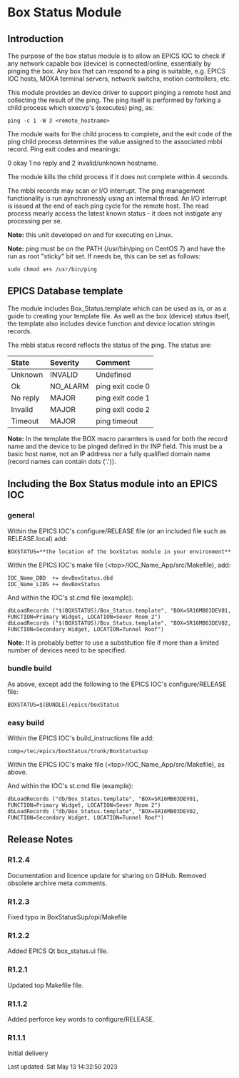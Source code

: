# Box Status Module

## Introduction

The purpose of the box status module is to allow an EPICS IOC to check if any
network capable box (device) is connected/online, essentially by pinging the box.
Any box that can respond to a ping is suitable, e.g. EPICS IOC hosts, MOXA
terminal servers, network switchs, motion controllers, etc.

This module provides an device driver to support pinging a remote host and
collecting the result of the ping.
The ping itself is performed by forking a child process which execvp's (executes)
ping, as:

    ping -c 1 -W 3 <remote_hostname>

The module waits for the child process to complete, and the exit code of the
ping child process determines the value assigned to the associated mbbi
record.
Ping exit codes and meanings:

   0   okay
   1   no reply and
   2   invalid/unknown hostname.

The module kills the child process if it does not complete within 4 seconds.

The mbbi records may scan or I/O interrupt.
The ping management functionality is run aynchronessly using an internal thread.
An I/O interrupt is issued at the end of each ping cycle for the remote host.
The read process mearly access the latest known status - it does not instigate
any processing per se.

__Note:__ this unit developed on and for executing on Linux.

__Note:__ ping must be on the PATH (/usr/bin/ping on CentOS 7) and have the run
as root "sticky" bit set.
If needs be, this can be set as follows:

    sudo chmod a+s /usr/bin/ping

## EPICS Database template

The module includes Box_Status.template which can be used as is, or as a guide
to creating your template file.
As well as the box (device) status itself, the template also includes device
function and device location stringin records.

The mbbi status record reflects the status of the ping.
The status are:

| State    | Severity | Comment          |
|:---------|:---------|:-----------------|
| Unknown  | INVALID  | Undefined        |
| Ok       | NO_ALARM | ping exit code 0 |
| No reply | MAJOR    | ping exit code 1 |
| Invalid  | MAJOR    | ping exit code 2 |
| Timeout  | MAJOR    | ping timeout     |


__Note:__ In the template the BOX macro paramters is used for both the record
name and the device to be pinged defined in thr INP field.
This must be a basic host name, not an IP address nor a fully qualified domain
name (record names can contain dots ('.')).

## Including the Box Status module into an EPICS IOC

### general

Within the EPICS IOC's configure/RELEASE file (or an included file such as
RELEASE.local) add:

    BOXSTATUS=**the location of the boxStatus module in your environment**

Within the EPICS IOC's make file (&lt;top&gt;/IOC_Name_App/src/Makefile), add:

    IOC_Name_DBD  += devBoxStatus.dbd
    IOC_Name_LIBS += devBoxStatus

And within the IOC's st.cmd file (example):

    dbLoadRecords ("$(BOXSTATUS)/Box_Status.template", "BOX=SR16MB03DEV01, FUNCTION=Primary Widget, LOCATION=Sever Room 2")
    dbLoadRecords ("$(BOXSTATUS)/Box_Status.template", "BOX=SR16MB03DEV02, FUNCTION=Secondary Widget, LOCATION=Tunnel Roof")

__Note:__ It is probably better to use a substitution file if more than a limited
number of devices need to be specified.


### bundle build

As above, except add the following to the EPICS IOC's configure/RELEASE file:

    BOXSTATUS=$(BUNDLE)/epics/boxStatus

### easy build

Within the EPICS IOC's build_instructions file add:

    comp=/tec/epics/boxStatus/trunk/BoxStatusSup

Within the EPICS IOC's make file (&lt;top&gt;/IOC_Name_App/src/Makefile), as above.

And within the IOC's st.cmd file (example):

    dbLoadRecords ("db/Box_Status.template", "BOX=SR16MB03DEV01, FUNCTION=Primary Widget, LOCATION=Sever Room 2")
    dbLoadRecords ("db/Box_Status.template", "BOX=SR16MB03DEV02, FUNCTION=Secondary Widget, LOCATION=Tunnel Roof")


## Release Notes

### R1.2.4

Documentation and licence update for sharing on GitHub.
Removed obsolete archive meta comments.

### R1.2.3

Fixed typo in BoxStatusSup/opi/Makefile

### R1.2.2

Added EPICS Qt box_status.ui file.

### R1.2.1

Updated top Makefile file.

### R1.1.2

Added perforce key words to configure/RELEASE.

### R1.1.1

Initial delivery


<font size="-1">Last updated: Sat May 13 14:32:50 2023</font>
<br>

